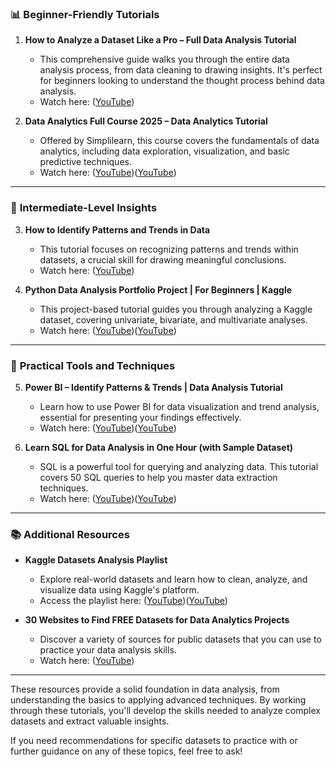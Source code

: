 ### 📊 **Beginner-Friendly Tutorials**

1. **How to Analyze a Dataset Like a Pro – Full Data Analysis Tutorial**

   * This comprehensive guide walks you through the entire data analysis process, from data cleaning to drawing insights. It's perfect for beginners looking to understand the thought process behind data analysis.
   * Watch here: ([YouTube][1])

2. **Data Analytics Full Course 2025 – Data Analytics Tutorial**

   * Offered by Simplilearn, this course covers the fundamentals of data analytics, including data exploration, visualization, and basic predictive techniques.
   * Watch here: ([YouTube][2])([YouTube][3])

---

### 🧠 **Intermediate-Level Insights**

3. **How to Identify Patterns and Trends in Data**

   * This tutorial focuses on recognizing patterns and trends within datasets, a crucial skill for drawing meaningful conclusions.
   * Watch here: ([YouTube][4])

4. **Python Data Analysis Portfolio Project | For Beginners | Kaggle**

   * This project-based tutorial guides you through analyzing a Kaggle dataset, covering univariate, bivariate, and multivariate analyses.
   * Watch here: ([YouTube][5])([YouTube][5])

---

### 🧰 **Practical Tools and Techniques**

5. **Power BI – Identify Patterns & Trends | Data Analysis Tutorial**

   * Learn how to use Power BI for data visualization and trend analysis, essential for presenting your findings effectively.
   * Watch here: ([YouTube][6])([YouTube][6])

6. **Learn SQL for Data Analysis in One Hour (with Sample Dataset)**

   * SQL is a powerful tool for querying and analyzing data. This tutorial covers 50 SQL queries to help you master data extraction techniques.
   * Watch here: ([YouTube][7])([YouTube][7])

---

### 📚 **Additional Resources**

* **Kaggle Datasets Analysis Playlist**

  * Explore real-world datasets and learn how to clean, analyze, and visualize data using Kaggle's platform.
  * Access the playlist here: ([YouTube][8])([YouTube][9])

* **30 Websites to Find FREE Datasets for Data Analytics Projects**

  * Discover a variety of sources for public datasets that you can use to practice your data analysis skills.
  * Watch here: ([YouTube][10])

---

These resources provide a solid foundation in data analysis, from understanding the basics to applying advanced techniques. By working through these tutorials, you'll develop the skills needed to analyze complex datasets and extract valuable insights.

If you need recommendations for specific datasets to practice with or further guidance on any of these topics, feel free to ask!

[1]: https://www.youtube.com/watch?v=U2ACDG5qVWc&utm_source=chatgpt.com "How to analyze a dataset like a PRO - FULL DATA ANALYSIS ..."
[2]: https://www.youtube.com/watch?v=hIPwTMKBVo8&utm_source=chatgpt.com "Data Analytics Full Course 2025 | Data Analytics Tutorial ..."
[3]: https://www.youtube.com/watch?pp=0gcJCd4JAYcqIYzv&v=lC1ZETDo_Z0&utm_source=chatgpt.com "Data Analytics Full Course 2025 | Data Analytics Tutorial ..."
[4]: https://www.youtube.com/watch?v=cH_gBEKEbYU&utm_source=chatgpt.com "How to Identify Patterns and Trends in Data"
[5]: https://www.youtube.com/watch?v=Jbf3WDAsdSg&utm_source=chatgpt.com "Python Data Analysis Portfolio Project| For Beginners| Kaggle ..."
[6]: https://www.youtube.com/watch?v=suvPy5Y37mk&utm_source=chatgpt.com "Power BI - Identify Patterns & Trends | Data Analysis Tutorial ..."
[7]: https://www.youtube.com/watch?v=l8DCPaHc5TQ&utm_source=chatgpt.com "Learn SQL for Data Analysis in one hour (with sample dataset ..."
[8]: https://www.youtube.com/playlist?list=PL9n0l8rSshSnZHFChXIG5Q9f0UN8O-UYX&utm_source=chatgpt.com "Kaggle Datasets Analysis"
[9]: https://www.youtube.com/watch?v=krkS9u140tM&utm_source=chatgpt.com "How to Find and Use Kaggle Datasets in Your Project | Kaggle ..."
[10]: https://www.youtube.com/watch?v=G4ViDBWq_A8&utm_source=chatgpt.com "30 Websites to find FREE Datasets for Data Analytics Projects"
